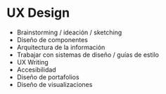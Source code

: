 # UX Design

* Brainstorming / ideación / sketching
* Diseño de componentes 
* Arquitectura de la información
* Trabajar con sistemas de diseño / guías de estilo
* UX Writing
* Accesibilidad
* Diseño de portafolios
* Diseño de visualizaciones